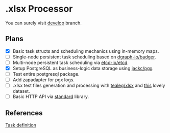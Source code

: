 # .xlsx Processor

You can surely visit [develop](https://github.com/krisfromhbk/mx-backend-trainee-assignment/tree/develop) branch.

## Plans
- [x] Basic task structs and scheduling mechanics using in-memory maps.
- [ ] Single-node persistent task scheduling based on [dgraph-io/badger](https://github.com/dgraph-io/badger).
- [ ] Multi-node persistent task scheduling via [etcd-io/etcd](https://github.com/etcd-io/etcd).
- [x] Setup PostgreSQL as business-logic data storage using [jackc/pgx](https://github.com/jackc/pgx).
- [ ] Test entire postgresql package.
- [ ] Add zapadapter for pgx logs.
- [ ] .xlsx test files generation and processing with [tealeg/xlsx](https://github.com/tealeg/xlsx) and [this](https://www.kaggle.com/vitaliy3000/avito-dataset) lovely dataset.
- [ ] Basic HTTP API via [standard](https://golang.org/pkg/net/http/) library.

## References
[Task definition](https://github.com/avito-tech/mx-backend-trainee-assignment)